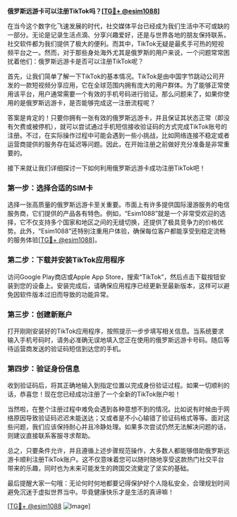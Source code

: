 **俄罗斯远游卡可以注册TikTok吗？[[TG💪+ @esim1088](https://t.me/s/esim1088)]**

在当今这个数字化飞速发展的时代，社交媒体平台已经成为我们生活中不可或缺的一部分。无论是记录生活点滴、分享兴趣爱好，还是与世界各地的朋友保持联系，社交软件都为我们提供了极大的便利。而其中，TikTok无疑是最炙手可热的短视频平台之一。然而，对于那些身处海外尤其是俄罗斯的用户来说，一个问题常常困扰着他们：俄罗斯远游卡是否可以注册TikTok呢？

首先，让我们简单了解一下TikTok的基本情况。TikTok是由中国字节跳动公司开发的一款短视频分享应用，它在全球范围内拥有庞大的用户群体。为了能够正常使用该平台，用户通常需要一个有效的手机号码进行验证。那么问题来了，如果你使用的是俄罗斯远游卡，是否能够完成这一注册流程呢？

答案是肯定的！只要你拥有一张有效的俄罗斯远游卡，并且保证其状态正常（即没有欠费或被停机），就可以尝试通过手机短信接收验证码的方式完成TikTok账号的注册。不过，在实际操作过程中可能会遇到一些小挑战，比如网络连接不稳定或者运营商提供的服务存在延迟等问题。因此，在开始注册之前做好充分准备是非常重要的。

接下来就让我们详细探讨一下如何利用俄罗斯远游卡成功注册TikTok吧！

### 第一步：选择合适的SIM卡

选择一张高质量的俄罗斯远游卡至关重要。市面上有许多提供国际漫游服务的电信服务商，它们提供的产品各有特色。例如，“Esim1088”就是一个非常受欢迎的选择，它不仅支持多个国家和地区之间的无缝切换，还提供了极具竞争力的价格优势。此外，“Esim1088”还特别注重用户体验，确保每位客户都能享受到稳定流畅的服务体验[[TG💪+ @esim1088](https://t.me/s/esim1088)]。

### 第二步：下载并安装TikTok应用程序

访问Google Play商店或Apple App Store，搜索“TikTok”，然后点击下载按钮安装到您的设备上。安装完成后，请确保应用程序已经更新至最新版本，这样可以避免因软件版本过旧而导致的功能异常。

### 第三步：创建新账户

打开刚刚安装好的TikTok应用程序，按照提示一步步填写相关信息。当系统要求输入手机号码时，请务必准确无误地填入您正在使用的俄罗斯远游卡号码。随后等待运营商发送的验证码短信到达您的手机。

### 第四步：验证身份信息

收到验证码后，将其正确地输入到指定位置以完成身份验证过程。如果一切顺利的话，恭喜您！现在您已经成功注册了一个全新的TikTok账户啦！

当然啦，在整个注册过程中难免会遇到各种意想不到的情况。比如说有时候由于网络原因导致验证码迟迟未能送达；又或者是不小心输错了验证码格式等等。面对这些问题，我们应该保持耐心并且冷静处理。如果多次尝试仍然无法解决问题的话，则建议直接联系客服寻求帮助。

总之，只要条件允许，并且遵循上述步骤规范操作，大多数人都能够借助俄罗斯远游卡顺利注册TikTok账户。这不仅意味着您可以随时随地享受这款热门社交平台带来的乐趣，同时也为未来可能发生的跨国交流奠定了坚实的基础。

最后提醒大家一句哦：无论何时何地都要记得保护好个人隐私安全，合理规划时间避免沉迷于虚拟世界当中。毕竟健康快乐才是生活的真谛嘛！

[[TG💪+ @esim1088](https://t.me/s/esim1088) ![Image](https://i.postimg.cc/4NQfJmqS/Snipaste-2025-05-13-00-14-12.png)]